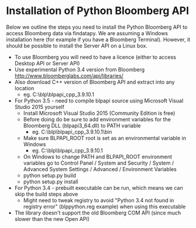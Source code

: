 # Installation of Python Bloomberg API

Below we outline the steps you need to install the Python Bloomberg API to access Bloomberg data via findatapy. We are
assuming a Windows installation here (for example if you have a Bloomberg Terminal). However, it should be possible to install
the Server API on a Linux box.

* To use Bloomberg you will need to have a licence (either to access Desktop API or Server API)
* Use experimental Python 3.4 version from Bloomberg http://www.bloomberglabs.com/api/libraries/
* Also download C++ version of Bloomberg API and extract into any location
    * eg. C:\blp\blpapi_cpp_3.9.10.1
* For Python 3.5 - need to compile blpapi source using Microsoft Visual Studio 2015 yourself
    * Install Microsoft Visual Studio 2015 (Community Edition is free)
    * Before doing do be sure to add environment variables for the Bloomberg DLL (blpapi3_64.dll) to PATH variable
        * eg. C:\blp\blpapi_cpp_3.9.10.1\bin
    * Make sure BLPAPI_ROOT root is set as an environmental variable in Windows
        * eg. C:\blp\blpapi_cpp_3.9.10.1
    * On Windows to change PATH and BLPAPI_ROOT environment variables go to Control Panel / System and Security /
    System / Advanced System Settings / Advanced / Environment Variables
    * python setup.py build
    * python setup.py install
* For Python 3.4 - prebuilt executable can be run, which means we can skip the build steps above
    * Might need to tweak registry to avoid "Python 3.4 not found in registry error" (blppython.reg example) when using this executable
* The library doesn't support the old Bloomberg COM API (since much slower than the new Open API)
